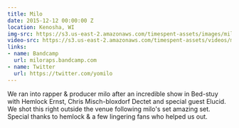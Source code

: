 ```yaml
---
title: Milo
date: 2015-12-12 00:00:00 Z
location: Kenosha, WI
img-src: https://s3.us-east-2.amazonaws.com/timespent-assets/images/milo.png
video-src: https://s3.us-east-2.amazonaws.com/timespent-assets/videos/milo.mp4
links:
- name: Bandcamp
  url: miloraps.bandcamp.com
- name: Twitter
  url: https://twitter.com/yomilo
---
```


We ran into rapper & producer milo after an incredible show in Bed-stuy with Hemlock Ernst, Chris Misch-bloxdorf Dectet and special guest Elucid. We shot this right outside the venue following milo's set amazing set. Special thanks to hemlock & a few lingering fans who helped us out.
